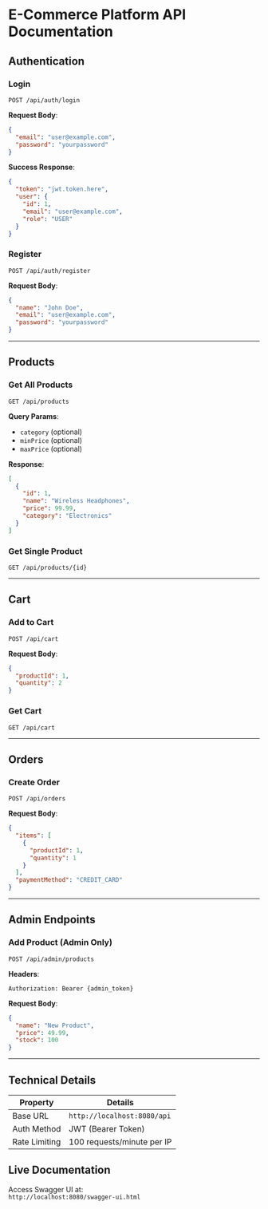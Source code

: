 # E-Commerce Platform API Documentation

## Authentication

### Login
```http
POST /api/auth/login
```
**Request Body**:
```json
{
  "email": "user@example.com",
  "password": "yourpassword"
}
```
**Success Response**:
```json
{
  "token": "jwt.token.here",
  "user": {
    "id": 1,
    "email": "user@example.com",
    "role": "USER"
  }
}
```

### Register
```http
POST /api/auth/register
```
**Request Body**:
```json
{
  "name": "John Doe",
  "email": "user@example.com",
  "password": "yourpassword"
}
```

---

## Products

### Get All Products
```http
GET /api/products
```
**Query Params**:
- `category` (optional)
- `minPrice` (optional)
- `maxPrice` (optional)

**Response**:
```json
[
  {
    "id": 1,
    "name": "Wireless Headphones",
    "price": 99.99,
    "category": "Electronics"
  }
]
```

### Get Single Product
```http
GET /api/products/{id}
```

---

## Cart

### Add to Cart
```http
POST /api/cart
```
**Request Body**:
```json
{
  "productId": 1,
  "quantity": 2
}
```

### Get Cart
```http
GET /api/cart
```

---

## Orders

### Create Order
```http
POST /api/orders
```
**Request Body**:
```json
{
  "items": [
    {
      "productId": 1,
      "quantity": 1
    }
  ],
  "paymentMethod": "CREDIT_CARD"
}
```

---

## Admin Endpoints

### Add Product (Admin Only)
```http
POST /api/admin/products
```
**Headers**:
```
Authorization: Bearer {admin_token}
```

**Request Body**:
```json
{
  "name": "New Product",
  "price": 49.99,
  "stock": 100
}
```

---

## Technical Details

| Property      | Details                          |
|---------------|----------------------------------|
| Base URL      | `http://localhost:8080/api`      |
| Auth Method   | JWT (Bearer Token)               |
| Rate Limiting | 100 requests/minute per IP       |

## Live Documentation
Access Swagger UI at:  
`http://localhost:8080/swagger-ui.html`
